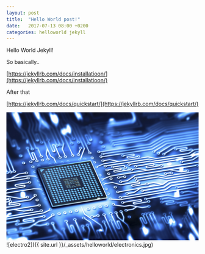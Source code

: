 ```yaml
---
layout: post
title:  "Hello World post!"
date:   2017-07-13 08:00 +0200
categories: helloworld jekyll
---
```


Hello World Jekyll!

So basically..

[https://jekyllrb.com/docs/installatioon/](https://jekyllrb.com/docs/installatioon/)

After that

[https://jekyllrb.com/docs/quickstart/](https://jekyllrb.com/docs/quickstart/)

![electronics](/_assets/helloworld/electronics.jpg)
![electro2]({{ site.url }}/_assets/helloworld/electronics.jpg)
